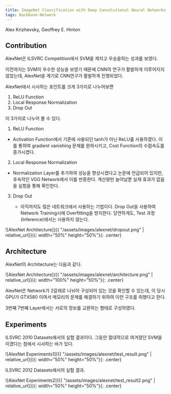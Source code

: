 ```yaml
---
title: ImageNet Classification with Deep Convolutional Neural Networks (AlexNet)
tags: Backbone-Network
---
```

Alex Krizhevsky, Geoffrey E. Hinton



## Contribution

AlexNet은 ILSVRC Competition에서 SVM을 제치고 우승을하는 성과를 보였다.   

이전까지는 SVM이 우수한 성능을 보였기 때문에 CNN의 연구가 활발하게 이루어지지 않았는데, AlexNet을 계기로 CNN연구가 활발하게 진행되었다.  



AlexNet에서 시사하는 포인트를 크게 3가지로 나누어보면

1. ReLU Function
2. Local Response Normalization
3. Drop Out

이 3가지로 나누어 볼 수 있다.  

1. ReLU Function
	
* Activation Function에서 기존에 사용되던 tanh가 아닌 ReLU를 사용하였다. 이를 통하여 gradient vanishing 문제를 완하시키고, Cost Function의 수렴속도를 증가시켰다.  
	
	  
	
2. Local Response Normalization
	
* Normalization Layer를 추가하여 성능을 향상시켰다고 논문에 언급되어 있지만, 후속작인 VGG Network에서 이를 반증한다. 계산량만 늘어날뿐 실제 효과가 없음을 실험을 통해 확인한다.  
	
	  
	
3. Drop Out
	
	* 아직까지도 많은 네트워크에서 사용하는 기법이다. Drop Out을 사용하여 Network Training시에 Overfitting을 방지한다. 당연하게도, Test 과정 (Inference)에서는 사용하지 않는다.  
	
	  

![AlexNet Architecture]({{ "/assets/images/alexnet/dropout.png" | relative_url}}){: width="50%" height="50%"}{: .center}  



## Architecture

AlexNet의 Architecture는 다음과 같다. 

![AlexNet Architecture]({{ "/assets/images/alexnet/architecture.png" | relative_url}}){: width="100%" height="50%"}{: .center}


AlexNet은 Network가 2갈래로 나뉘어 구성되어 있는 것을 확인할 수 있는데, 이 당시 GPU가 GTX580 이여서 메모리의 문제를 해결하기 위하여 이런 구조를 취했다고 한다. 

3번째 7번째 Layer에서는 서로의 정보를 교환하는 형태로 구성하였다.   

  



## Experiments

ILSVRC 2010 Datasets에서의 실험 결과이다. 그동안 절대적으로 여겨졌던 SVM을 이겼다는 점에서 시사하는 바가 있다. 


![AlexNet Experiments1]({{ "/assets/images/alexnet/test_result.png" | relative_url}}){: width="50%" height="50%"}{: .center}



ILSVRC 2012 Datasets에서의 실험 결과.  

![AlexNet Experiments2]({{ "/assets/images/alexnet/test_result2.png" | relative_url}}){: width="50%" height="50%"}{: .center}